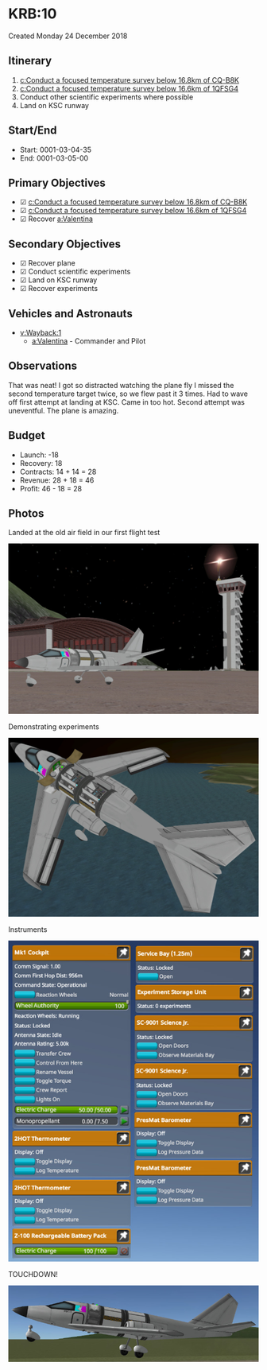 # KRB:10
Created Monday 24 December 2018

Itinerary
---------

1. [c:Conduct a focused temperature survey below 16.8km of CQ-B8K](../../c/Conduct_a_focused_temperature_survey_below_16.8km_of_CQ-B8K.markdown)
2. [c:Conduct a focused temperature survey below 16.6km of 1QFSG4](../../c/Conduct_a_focused_temperature_survey_below_16.6km_of_1QFSG4.markdown)
3. Conduct other scientific experiments where possible
4. Land on KSC runway


Start/End
---------

* Start: 0001-03-04-35
* End: 0001-03-05-00


Primary Objectives
------------------

* ☑ [c:Conduct a focused temperature survey below 16.8km of CQ-B8K](../../c/Conduct_a_focused_temperature_survey_below_16.8km_of_CQ-B8K.markdown)
* ☑ [c:Conduct a focused temperature survey below 16.6km of 1QFSG4](../../c/Conduct_a_focused_temperature_survey_below_16.6km_of_1QFSG4.markdown)
* ☑ Recover [a:Valentina](../../a/Valentina.markdown)


Secondary Objectives
--------------------

* ☑ Recover plane
* ☑ Conduct scientific experiments
* ☑ Land on KSC runway
* ☑ Recover experiments


Vehicles and Astronauts
-----------------------

* [v:Wayback:1](../../v/Wayback/1.markdown)
	* [a:Valentina](../../a/Valentina.markdown) - Commander and Pilot


Observations
------------
That was neat! I got so distracted watching the plane fly I missed the second temperature target twice, so we flew past it 3 times. Had to wave off first attempt at landing at KSC. Came in too hot. Second attempt was uneventful. The plane is amazing.

Budget
------

* Launch: -18
* Recovery: 18
* Contracts: 14 + 14 = 28
* Revenue: 28 + 18 = 46
* Profit: 46 - 18 = 28


Photos
------

Landed at the old air field in our first flight test

![](./10/Wayback-1-Landed-at-Old-Air-Field.jpg)

Demonstrating experiments

![](./10/Wayback-1-Bays-Open.jpg)

Instruments

![](./10/Wayback-1-Instruments.jpg)

TOUCHDOWN!

![](./10/Wayback-1-Takeoff.jpg)

